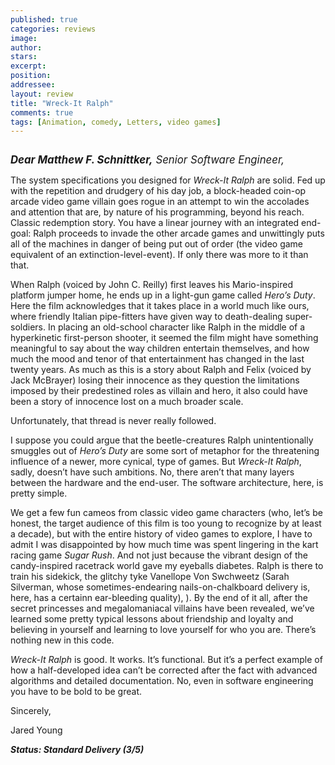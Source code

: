 ```yaml
---
published: true
categories: reviews
image:
author: 
stars: 
excerpt: 
position: 
addressee: 
layout: review
title: "Wreck-It Ralph"
comments: true
tags: [Animation, comedy, Letters, video games]
---
```

<div><p><span class="full-image-block ssNonEditable"><span><a href="/letters/2012/11/1/wreck-it-ralph.html"><img src="http://static.squarespace.com/static/5005f6bcc4aa41161b33e89e/5329cf1fe4b07c068ebf74de/5329cf1fe4b07c068ebf76eb/1351798241091/wreck-it-ralph.jpg" alt="" /></a></span></span></p>
<p><span style="font-size:120%;"><strong><em>Dear Matthew F. Schnittker,</em></strong><em> Senior Software Engineer,&nbsp;</em></span>&nbsp;</p>
<p>The system specifications you designed for <em>Wreck-It Ralph</em> are solid. Fed up with the repetition and drudgery of his day job, a block-headed coin-op arcade video game villain goes rogue in an attempt to win the accolades and attention that are, by nature of his programming, beyond his reach. Classic redemption story. You have a linear journey with an integrated end-goal: Ralph proceeds to invade the other arcade games and unwittingly puts all of the machines in danger of being put out of order (the video game equivalent of an extinction-level-event). If only there was more to it than that.&nbsp;</p>
<p>When Ralph (voiced by John C. Reilly) first leaves his Mario-inspired platform jumper home, he ends up in a light-gun game called <em>Hero&rsquo;s Duty</em>. Here the film acknowledges that it takes place in a world much like ours, where friendly Italian pipe-fitters have given way to death-dealing super-soldiers. In placing an old-school character like Ralph in the middle of a hyperkinetic first-person shooter, it seemed the film might have something meaningful to say about the way children entertain themselves, and how much the mood and tenor of that entertainment has changed in the last twenty years. As much as this is a story about Ralph and Felix (voiced by Jack McBrayer) losing their innocence as they question the limitations imposed by their predestined roles as villain and hero, it also could have been a story of innocence lost on a much broader scale.</p>
<p>Unfortunately, that thread is never really followed.&nbsp;</p>
<p>I suppose you could argue that the beetle-creatures Ralph unintentionally smuggles out of <em>Hero&rsquo;s Duty</em> are some sort of metaphor for the threatening influence of a newer, more cynical, type of games. But <em>Wreck-It Ralph</em>, sadly, doesn&rsquo;t have such ambitions. No, there aren&rsquo;t that many layers between the hardware and the end-user. The software architecture, here, is pretty simple.&nbsp;</p>
<p>We get a few fun cameos from classic video game characters (who, let&rsquo;s be honest, the target audience of this film is too young to recognize by at least a decade), but with the entire history of video games to explore, I have to admit I was disappointed by how much time was spent lingering in the kart racing game <em>Sugar Rush</em>. And not just because the vibrant design of the candy-inspired racetrack world gave my eyeballs diabetes. Ralph is there to train his sidekick, the glitchy tyke Vanellope Von Swchweetz (Sarah Silverman, whose sometimes-endearing nails-on-chalkboard delivery is, here, has a certainn ear-bleeding quality), ). By the end of it all, after the secret princesses and megalomaniacal villains have been revealed, we&rsquo;ve learned some pretty typical lessons about friendship and loyalty and believing in yourself and learning to love yourself for who you are. There&rsquo;s nothing new in this code.&nbsp;</p>
<p><em>Wreck-It Ralph</em> is good. It works. It&rsquo;s functional. But it&rsquo;s a perfect example of how a half-developed idea<em> </em>can&rsquo;t be corrected after the fact with advanced algorithms and detailed documentation. No, even in software engineering you have to be bold to be great.&nbsp;</p>
<p>Sincerely,&nbsp;</p>
<p>Jared Young</p>
<p><strong><em>Status: Standard Delivery (3/5)</em></strong></p></div>
